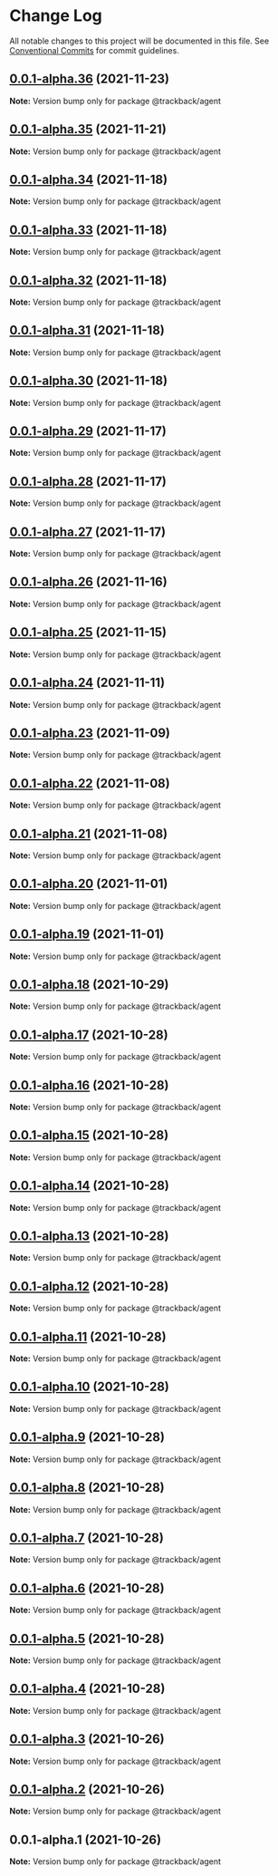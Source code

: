 # Change Log

All notable changes to this project will be documented in this file.
See [Conventional Commits](https://conventionalcommits.org) for commit guidelines.

## [0.0.1-alpha.36](https://github.com/trackback-blockchain/trackback-verifiable/compare/@trackback/agent@0.0.1-alpha.35...@trackback/agent@0.0.1-alpha.36) (2021-11-23)

**Note:** Version bump only for package @trackback/agent





## [0.0.1-alpha.35](https://github.com/trackback-blockchain/trackback-verifiable/compare/@trackback/agent@0.0.1-alpha.34...@trackback/agent@0.0.1-alpha.35) (2021-11-21)

**Note:** Version bump only for package @trackback/agent





## [0.0.1-alpha.34](https://github.com/trackback-blockchain/trackback-verifiable/compare/@trackback/agent@0.0.1-alpha.33...@trackback/agent@0.0.1-alpha.34) (2021-11-18)

**Note:** Version bump only for package @trackback/agent





## [0.0.1-alpha.33](https://github.com/trackback-blockchain/trackback-verifiable/compare/@trackback/agent@0.0.1-alpha.32...@trackback/agent@0.0.1-alpha.33) (2021-11-18)

**Note:** Version bump only for package @trackback/agent





## [0.0.1-alpha.32](https://github.com/trackback-blockchain/trackback-verifiable/compare/@trackback/agent@0.0.1-alpha.31...@trackback/agent@0.0.1-alpha.32) (2021-11-18)

**Note:** Version bump only for package @trackback/agent





## [0.0.1-alpha.31](https://github.com/trackback-blockchain/trackback-verifiable/compare/@trackback/agent@0.0.1-alpha.30...@trackback/agent@0.0.1-alpha.31) (2021-11-18)

**Note:** Version bump only for package @trackback/agent





## [0.0.1-alpha.30](https://github.com/trackback-blockchain/trackback-verifiable/compare/@trackback/agent@0.0.1-alpha.29...@trackback/agent@0.0.1-alpha.30) (2021-11-18)

**Note:** Version bump only for package @trackback/agent





## [0.0.1-alpha.29](https://github.com/trackback-blockchain/trackback-verifiable/compare/@trackback/agent@0.0.1-alpha.28...@trackback/agent@0.0.1-alpha.29) (2021-11-17)

**Note:** Version bump only for package @trackback/agent





## [0.0.1-alpha.28](https://github.com/trackback-blockchain/trackback-verifiable/compare/@trackback/agent@0.0.1-alpha.27...@trackback/agent@0.0.1-alpha.28) (2021-11-17)

**Note:** Version bump only for package @trackback/agent





## [0.0.1-alpha.27](https://github.com/trackback-blockchain/trackback-verifiable/compare/@trackback/agent@0.0.1-alpha.26...@trackback/agent@0.0.1-alpha.27) (2021-11-17)

**Note:** Version bump only for package @trackback/agent





## [0.0.1-alpha.26](https://github.com/trackback-blockchain/trackback-verifiable/compare/@trackback/agent@0.0.1-alpha.25...@trackback/agent@0.0.1-alpha.26) (2021-11-16)

**Note:** Version bump only for package @trackback/agent





## [0.0.1-alpha.25](https://github.com/trackback-blockchain/trackback-verifiable/compare/@trackback/agent@0.0.1-alpha.24...@trackback/agent@0.0.1-alpha.25) (2021-11-15)

**Note:** Version bump only for package @trackback/agent





## [0.0.1-alpha.24](https://github.com/trackback-blockchain/trackback-verifiable/compare/@trackback/agent@0.0.1-alpha.23...@trackback/agent@0.0.1-alpha.24) (2021-11-11)

**Note:** Version bump only for package @trackback/agent





## [0.0.1-alpha.23](https://github.com/trackback-blockchain/trackback-verifiable/compare/@trackback/agent@0.0.1-alpha.22...@trackback/agent@0.0.1-alpha.23) (2021-11-09)

**Note:** Version bump only for package @trackback/agent





## [0.0.1-alpha.22](https://github.com/trackback-blockchain/trackback-verifiable/compare/@trackback/agent@0.0.1-alpha.21...@trackback/agent@0.0.1-alpha.22) (2021-11-08)

**Note:** Version bump only for package @trackback/agent





## [0.0.1-alpha.21](https://github.com/trackback-blockchain/trackback-verifiable/compare/@trackback/agent@0.0.1-alpha.20...@trackback/agent@0.0.1-alpha.21) (2021-11-08)

**Note:** Version bump only for package @trackback/agent





## [0.0.1-alpha.20](https://github.com/trackback-blockchain/trackback-verifiable/compare/@trackback/agent@0.0.1-alpha.19...@trackback/agent@0.0.1-alpha.20) (2021-11-01)

**Note:** Version bump only for package @trackback/agent





## [0.0.1-alpha.19](https://github.com/trackback-blockchain/trackback-verifiable/compare/@trackback/agent@0.0.1-alpha.18...@trackback/agent@0.0.1-alpha.19) (2021-11-01)

**Note:** Version bump only for package @trackback/agent





## [0.0.1-alpha.18](https://github.com/trackback-blockchain/trackback-verifiable/compare/@trackback/agent@0.0.1-alpha.17...@trackback/agent@0.0.1-alpha.18) (2021-10-29)

**Note:** Version bump only for package @trackback/agent





## [0.0.1-alpha.17](https://github.com/trackback-blockchain/trackback-verifiable/compare/@trackback/agent@0.0.1-alpha.16...@trackback/agent@0.0.1-alpha.17) (2021-10-28)

**Note:** Version bump only for package @trackback/agent





## [0.0.1-alpha.16](https://github.com/trackback-blockchain/trackback-verifiable/compare/@trackback/agent@0.0.1-alpha.15...@trackback/agent@0.0.1-alpha.16) (2021-10-28)

**Note:** Version bump only for package @trackback/agent





## [0.0.1-alpha.15](https://github.com/trackback-blockchain/trackback-verifiable/compare/@trackback/agent@0.0.1-alpha.14...@trackback/agent@0.0.1-alpha.15) (2021-10-28)

**Note:** Version bump only for package @trackback/agent





## [0.0.1-alpha.14](https://github.com/trackback-blockchain/trackback-verifiable/compare/@trackback/agent@0.0.1-alpha.13...@trackback/agent@0.0.1-alpha.14) (2021-10-28)

**Note:** Version bump only for package @trackback/agent





## [0.0.1-alpha.13](https://github.com/trackback-blockchain/trackback-verifiable/compare/@trackback/agent@0.0.1-alpha.12...@trackback/agent@0.0.1-alpha.13) (2021-10-28)

**Note:** Version bump only for package @trackback/agent





## [0.0.1-alpha.12](https://github.com/trackback-blockchain/trackback-verifiable/compare/@trackback/agent@0.0.1-alpha.11...@trackback/agent@0.0.1-alpha.12) (2021-10-28)

**Note:** Version bump only for package @trackback/agent





## [0.0.1-alpha.11](https://github.com/trackback-blockchain/trackback-verifiable/compare/@trackback/agent@0.0.1-alpha.10...@trackback/agent@0.0.1-alpha.11) (2021-10-28)

**Note:** Version bump only for package @trackback/agent





## [0.0.1-alpha.10](https://github.com/trackback-blockchain/trackback-verifiable/compare/@trackback/agent@0.0.1-alpha.9...@trackback/agent@0.0.1-alpha.10) (2021-10-28)

**Note:** Version bump only for package @trackback/agent





## [0.0.1-alpha.9](https://github.com/trackback-blockchain/trackback-verifiable/compare/@trackback/agent@0.0.1-alpha.8...@trackback/agent@0.0.1-alpha.9) (2021-10-28)

**Note:** Version bump only for package @trackback/agent





## [0.0.1-alpha.8](https://github.com/trackback-blockchain/trackback-verifiable/compare/@trackback/agent@0.0.1-alpha.7...@trackback/agent@0.0.1-alpha.8) (2021-10-28)

**Note:** Version bump only for package @trackback/agent





## [0.0.1-alpha.7](https://github.com/trackback-blockchain/trackback-verifiable/compare/@trackback/agent@0.0.1-alpha.6...@trackback/agent@0.0.1-alpha.7) (2021-10-28)

**Note:** Version bump only for package @trackback/agent





## [0.0.1-alpha.6](https://github.com/trackback-blockchain/trackback-verifiable/compare/@trackback/agent@0.0.1-alpha.5...@trackback/agent@0.0.1-alpha.6) (2021-10-28)

**Note:** Version bump only for package @trackback/agent





## [0.0.1-alpha.5](https://github.com/trackback-blockchain/trackback-verifiable/compare/@trackback/agent@0.0.1-alpha.4...@trackback/agent@0.0.1-alpha.5) (2021-10-28)

**Note:** Version bump only for package @trackback/agent





## [0.0.1-alpha.4](https://github.com/trackback-blockchain/trackback-verifiable/compare/@trackback/agent@0.0.1-alpha.3...@trackback/agent@0.0.1-alpha.4) (2021-10-28)

**Note:** Version bump only for package @trackback/agent





## [0.0.1-alpha.3](https://github.com/trackback-blockchain/trackback-verifiable/compare/@trackback/agent@0.0.1-alpha.2...@trackback/agent@0.0.1-alpha.3) (2021-10-26)

**Note:** Version bump only for package @trackback/agent





## [0.0.1-alpha.2](https://github.com/trackback-blockchain/trackback-verifiable/compare/@trackback/agent@0.0.1-alpha.1...@trackback/agent@0.0.1-alpha.2) (2021-10-26)

**Note:** Version bump only for package @trackback/agent





## 0.0.1-alpha.1 (2021-10-26)

**Note:** Version bump only for package @trackback/agent
